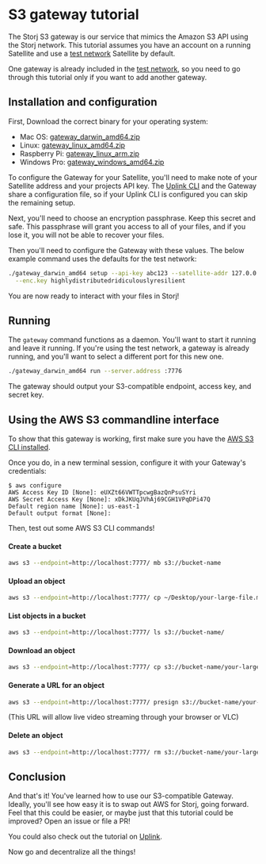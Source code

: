 # S3 gateway tutorial

The Storj S3 gateway is our service that mimics the Amazon S3 API using the
Storj network. This tutorial assumes you have an account on a running
Satellite and use a [test network](Test-network) Satellite by default.

One gateway is already included in the [test network](Test-network), so you need to go through this tutorial only if you want to add another gateway.

## Installation and configuration

First, Download the correct binary for your operating system:

- Mac OS: [gateway_darwin_amd64.zip](https://storj-v3-alpha-builds.storage.googleapis.com/09f7799-heads-v0.8.8-go1.11/gateway_darwin_amd64.zip)
- Linux: [gateway_linux_amd64.zip](https://storj-v3-alpha-builds.storage.googleapis.com/09f7799-heads-v0.8.8-go1.11/gateway_linux_amd64.zip)
- Raspberry Pi: [gateway_linux_arm.zip](https://storj-v3-alpha-builds.storage.googleapis.com/09f7799-heads-v0.8.8-go1.11/gateway_linux_arm.zip)
- Windows Pro: [gateway_windows_amd64.zip](https://storj-v3-alpha-builds.storage.googleapis.com/09f7799-heads-v0.8.8-go1.11/gateway_windows_amd64.zip)

To configure the Gateway for your Satellite, you'll need to make note of your
Satellite address and your projects API key. The [Uplink CLI](Uplink-CLI)
and the Gateway share a configuration file, so if your Uplink CLI is configured
you can skip the remaining setup.

Next, you'll need to choose an encryption passphrase. Keep this secret and
safe. This passphrase will grant you access to all of your files, and if you
lose it, you will not be able to recover your files.

Then you'll need to configure the Gateway with these values. The below example
command uses the defaults for the test network:

```bash
./gateway_darwin_amd64 setup --api-key abc123 --satellite-addr 127.0.0.1:7778 \
  --enc.key highlydistributedridiculouslyresilient
```

You are now ready to interact with your files in Storj!

## Running

The `gateway` command functions as a daemon. You'll want to start it running
and leave it running. If you're using the test network, a gateway is already
running, and you'll want to select a different port for this new one.

```bash
./gateway_darwin_amd64 run --server.address :7776
```

The gateway should output your S3-compatible endpoint, access key, and secret
key.

## Using the AWS S3 commandline interface

To show that this gateway is working, first make sure you have the [AWS S3 CLI
installed](https://docs.aws.amazon.com/cli/latest/userguide/installing.html).

Once you do, in a new terminal session, configure it with your Gateway's
credentials:

```
$ aws configure
AWS Access Key ID [None]: eUXZt66VWTTpcwgBazQnPsuSYri
AWS Secret Access Key [None]: xDkJKUqJVhAj69CGH1VPqDPi47Q
Default region name [None]: us-east-1
Default output format [None]:
```

Then, test out some AWS S3 CLI commands!

#### Create a bucket

```bash
aws s3 --endpoint=http://localhost:7777/ mb s3://bucket-name
```

#### Upload an object

```bash
aws s3 --endpoint=http://localhost:7777/ cp ~/Desktop/your-large-file.mp4 s3://bucket-name
```

#### List objects in a bucket

```bash
aws s3 --endpoint=http://localhost:7777/ ls s3://bucket-name/
```

#### Download an object

```bash
aws s3 --endpoint=http://localhost:7777/ cp s3://bucket-name/your-large-file.mp4 ~/Desktop/your-large-file.mp4
```

#### Generate a URL for an object

```bash
aws s3 --endpoint=http://localhost:7777/ presign s3://bucket-name/your-large-file.mp4
```

(This URL will allow live video streaming through your browser or VLC)

#### Delete an object

```bash
aws s3 --endpoint=http://localhost:7777/ rm s3://bucket-name/your-large-file.mp4
```

## Conclusion

And that's it! You've learned how to use our S3-compatible Gateway. Ideally,
you'll see how easy it is to swap out AWS for Storj, going forward. Feel that
this could be easier, or maybe just that this tutorial could be improved?
Open an issue or file a PR!

You could also check out the tutorial on [Uplink](Uplink-CLI).

Now go and decentralize all the things!
